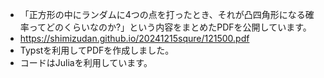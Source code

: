 - 「正方形の中にランダムに4つの点を打ったとき、それが凸四角形になる確率ってどのくらいなのか?」という内容をまとめたPDFを公開しています。
- https://shimizudan.github.io/20241215squre/121500.pdf
- Typstを利用してPDFを作成しました。
- コードはJuliaを利用しています。
